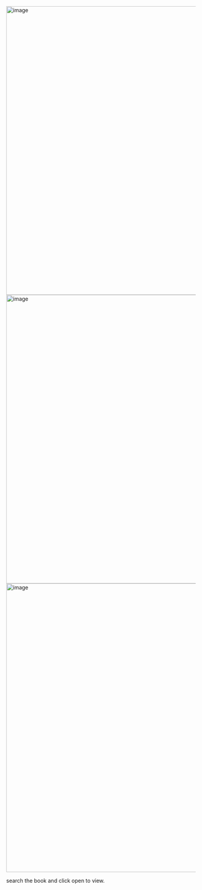 <img width="1366" height="768" alt="image" src="https://github.com/user-attachments/assets/4383e59f-314f-47f2-a274-89317f643ef2" />

<img width="1366" height="768" alt="image" src="https://github.com/user-attachments/assets/47fa4258-66cc-4244-8a96-ba831e2dc269" />

<img width="1366" height="768" alt="image" src="https://github.com/user-attachments/assets/7a16329b-1928-41fe-9225-04c7f58c130d" />





search the book and click open to view.


